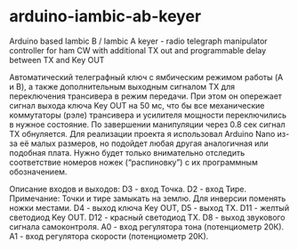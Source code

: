 # arduino-iambic-ab-keyer
Arduino based Iambic B / Iambic A keyer - radio telegraph manipulator controller for ham CW with additional TX out and programmable delay between TX and Key OUT

Автоматический телеграфный ключ с ямбическим режимом работы (A и B), а также дополнительным выходным сигналом TX для переключения трансивера в режим передачи. При этом он опережает сигнал выхода ключа Key OUT  на 50 мс, что бы все механические коммутаторы (рэле) трансивера и усилителя мощности переключились в нужное состояние. По завершении манипуляции через 0.8 сек сигнал TX обнуляется.
Для реализации проекта я использовал Arduino Nano из-за её малых размеров, но подойдет любая другая аналогичная или подобная плата. Нужно будет только внимательно отследить соответствие номеров ножек (“распиновку”) с их программным обозначением.

Описание входов и выходов:
D3 - вход Точка.
D2 - вход Тире. 
Примечание: Точки и тире замыкать на землю. Для инверсии поменять ножки местами.
D4 - выход ключа Key OUT, D5 - выход TX.
D11 - желтый светодиод Key OUT.
D12 - красный светодиод TX.
D8 - выход звукового сигнала самоконтроля.
A0 - вход регулятора тона (потенциометр 20К).
A1 - вход регулятора скорости (потенциометр 20К).
